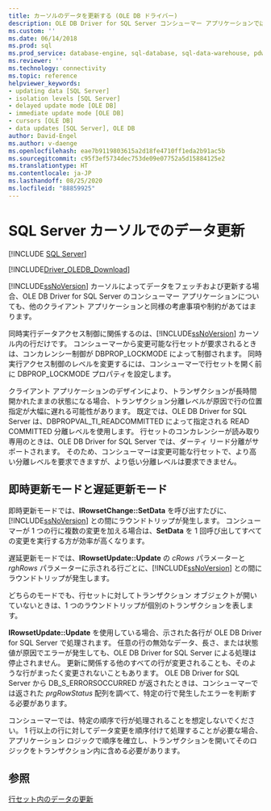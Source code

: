 ```yaml
---
title: カーソルのデータを更新する (OLE DB ドライバー)
description: OLE DB Driver for SQL Server コンシューマー アプリケーションでは、SQL Server カーソルを使用することで、変更可能な行セットの要求を処理します。そのしくみについて説明します。
ms.custom: ''
ms.date: 06/14/2018
ms.prod: sql
ms.prod_service: database-engine, sql-database, sql-data-warehouse, pdw
ms.reviewer: ''
ms.technology: connectivity
ms.topic: reference
helpviewer_keywords:
- updating data [SQL Server]
- isolation levels [SQL Server]
- delayed update mode [OLE DB]
- immediate update mode [OLE DB]
- cursors [OLE DB]
- data updates [SQL Server], OLE DB
author: David-Engel
ms.author: v-daenge
ms.openlocfilehash: eae7b9119803615a2d18fe4710ff1eda2b91ac5b
ms.sourcegitcommit: c95f3ef5734dec753de09e07752a5d15884125e2
ms.translationtype: HT
ms.contentlocale: ja-JP
ms.lasthandoff: 08/25/2020
ms.locfileid: "88859925"
---
```

# <a name="updating-data-in-sql-server-cursors"></a>SQL Server カーソルでのデータ更新
[!INCLUDE [SQL Server](../../../includes/applies-to-version/sql-asdb-asdbmi-asa-pdw.md)]

[!INCLUDE[Driver_OLEDB_Download](../../../includes/driver_oledb_download.md)]

  [!INCLUDE[ssNoVersion](../../../includes/ssnoversion-md.md)] カーソルによってデータをフェッチおよび更新する場合、OLE DB Driver for SQL Server のコンシューマー アプリケーションについても、他のクライアント アプリケーションと同様の考慮事項や制約があてはまります。  
  
 同時実行データアクセス制御に関係するのは、[!INCLUDE[ssNoVersion](../../../includes/ssnoversion-md.md)] カーソル内の行だけです。 コンシューマーから変更可能な行セットが要求されるときは、コンカレンシー制御が DBPROP_LOCKMODE によって制御されます。 同時実行アクセス制御のレベルを変更するには、コンシューマーで行セットを開く前に DBPROP_LOCKMODE プロパティを設定します。  
  
 クライアント アプリケーションのデザインにより、トランザクションが長時間開かれたままの状態になる場合、トランザクション分離レベルが原因で行の位置指定が大幅に遅れる可能性があります。 既定では、OLE DB Driver for SQL Server は、DBPROPVAL_TI_READCOMMITTED によって指定される READ COMMITTED 分離レベルを使用します。 行セットのコンカレンシーが読み取り専用のときは、OLE DB Driver for SQL Server では、ダーティ リード分離がサポートされます。 そのため、コンシューマーは変更可能な行セットで、より高い分離レベルを要求できますが、より低い分離レベルは要求できません。  
  
## <a name="immediate-and-delayed-update-modes"></a>即時更新モードと遅延更新モード  
 即時更新モードでは、**IRowsetChange::SetData** を呼び出すたびに、[!INCLUDE[ssNoVersion](../../../includes/ssnoversion-md.md)] との間にラウンドトリップが発生します。 コンシューマーが 1 つの行に複数の変更を加える場合は、**SetData** を 1 回呼び出してすべての変更を実行する方が効率が高くなります。  
  
 遅延更新モードでは、**IRowsetUpdate::Update** の *cRows* パラメーターと *rghRows* パラメーターに示される行ごとに、[!INCLUDE[ssNoVersion](../../../includes/ssnoversion-md.md)] との間にラウンドトリップが発生します。  
  
 どちらのモードでも、行セットに対してトランザクション オブジェクトが開いていないときは、1 つのラウンドトリップが個別のトランザクションを表します。  
  
 **IRowsetUpdate::Update** を使用している場合、示された各行が OLE DB Driver for SQL Server で処理されます。 任意の行の無効なデータ、長さ、または状態値が原因でエラーが発生しても、OLE DB Driver for SQL Server による処理は停止されません。 更新に関係する他のすべての行が変更されることも、そのような行がまったく変更されないこともあります。 OLE DB Driver for SQL Server から DB_S_ERRORSOCCURRED が返されたときは、コンシューマーでは返された *prgRowStatus* 配列を調べて、特定の行で発生したエラーを判断する必要があります。  
  
 コンシューマーでは、特定の順序で行が処理されることを想定しないでください。 1 行以上の行に対してデータ変更を順序付けて処理することが必要な場合、アプリケーション ロジックで順序を確立し、トランザクションを開いてそのロジックをトランザクション内に含める必要があります。  
  
## <a name="see-also"></a>参照  
 [行セット内のデータの更新](../../oledb/ole-db-rowsets/updating-data-in-rowsets.md)  
  
  
